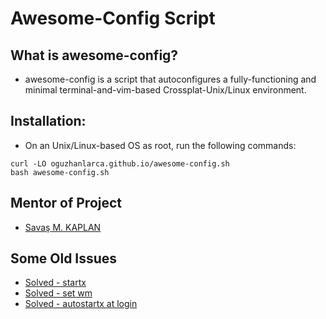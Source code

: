 # Awesome-Config Script

## What is awesome-config?

- awesome-config is a script that  autoconfigures a fully-functioning
and minimal terminal-and-vim-based Crossplat-Unix/Linux environment.

## Installation:

- On an Unix/Linux-based OS as root, run the following commands:

```
curl -LO oguzhanlarca.github.io/awesome-config.sh
bash awesome-config.sh
```

## Mentor of Project

- [Savaş M. KAPLAN](https://github.com/Coldrain)

## Some Old Issues

- [Solved - startx](https://unix.stackexchange.com/questions/12269/arch-installation-startx-not-working)
- [Solved - set wm](https://wiki.archlinux.org/index.php/Xinit)
- [Solved - autostartx at login](https://wiki.archlinux.org/index.php/Xinit#Autostart_X_at_login)
